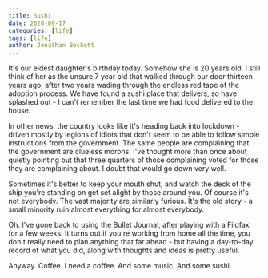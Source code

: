 ```yaml
---
title: Sushi
date: 2020-09-17
categories: [life]
tags: [life]
author: Jonathan Beckett
---
```


It's our eldest daughter's birthday today. Somehow she is 20 years old. I still think of her as the unsure 7 year old that walked through our door thirteen years ago, after two years wading through the endless red tape of the adoption process. We have found a sushi place that delivers, so have splashed out - I can't remember the last time we had food delivered to the house.

In other news, the country looks like it's heading back into lockdown - driven mostly by legions of idiots that don't seem to be able to follow simple instructions from the government. The same people are complaining that the government are clueless morons. I've thought more than once about quietly pointing out that three quarters of those complaining voted for those they are complaining about. I doubt that would go down very well.

Sometimes it's better to keep your mouth shut, and watch the deck of the ship you're standing on get set alight by those around you. Of course it's not everybody. The vast majority are similarly furious. It's the old story - a small minority ruin almost everything for almost everybody.

Oh. I've gone back to using the Bullet Journal, after playing with a Filofax for a few weeks. It turns out if you're working from home all the time, you don't really need to plan anything that far ahead - but having a day-to-day record of what you did, along with thoughts and ideas is pretty useful.

Anyway. Coffee. I need a coffee. And some music. And some sushi.